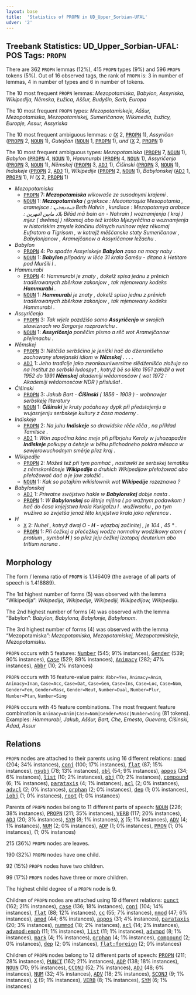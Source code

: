 ```yaml
---
layout: base
title:  'Statistics of PROPN in UD_Upper_Sorbian-UFAL'
udver: '2'
---
```


## Treebank Statistics: UD_Upper_Sorbian-UFAL: POS Tags: `PROPN`

There are 362 `PROPN` lemmas (12%), 415 `PROPN` types (9%) and 596 `PROPN` tokens (5%).
Out of 16 observed tags, the rank of `PROPN` is: 3 in number of lemmas, 4 in number of types and 6 in number of tokens.

The 10 most frequent `PROPN` lemmas: <em>Mezopotamiska, Babylon, Assyriska, Wikipedija, Němska, Łužica, Aššur, Budyšin, Serb, Europa</em>

The 10 most frequent `PROPN` types:  <em>Mezopotamiskeje, Aššur, Mezopotamiska, Mezopotamiskej, Sumeričanow, Wikimedia, Łužicy, Europje, Assur, Assyriska</em>

The 10 most frequent ambiguous lemmas: <em>c</em> (<tt><a href="hsb_ufal-pos-X.html">X</a></tt> 2, <tt><a href="hsb_ufal-pos-PROPN.html">PROPN</a></tt> 1), <em>Assyričan</em> (<tt><a href="hsb_ufal-pos-PROPN.html">PROPN</a></tt> 2, <tt><a href="hsb_ufal-pos-NOUN.html">NOUN</a></tt> 1), <em>Gutejčan</em> (<tt><a href="hsb_ufal-pos-NOUN.html">NOUN</a></tt> 1, <tt><a href="hsb_ufal-pos-PROPN.html">PROPN</a></tt> 1), <em>und</em> (<tt><a href="hsb_ufal-pos-X.html">X</a></tt> 2, <tt><a href="hsb_ufal-pos-PROPN.html">PROPN</a></tt> 1)

The 10 most frequent ambiguous types:  <em>Mezopotamiska</em> (<tt><a href="hsb_ufal-pos-PROPN.html">PROPN</a></tt> 7, <tt><a href="hsb_ufal-pos-NOUN.html">NOUN</a></tt> 1), <em>Babylon</em> (<tt><a href="hsb_ufal-pos-PROPN.html">PROPN</a></tt> 4, <tt><a href="hsb_ufal-pos-NOUN.html">NOUN</a></tt> 1), <em>Hammurabi</em> (<tt><a href="hsb_ufal-pos-PROPN.html">PROPN</a></tt> 4, <tt><a href="hsb_ufal-pos-NOUN.html">NOUN</a></tt> 1), <em>Assyričenjo</em> (<tt><a href="hsb_ufal-pos-PROPN.html">PROPN</a></tt> 3, <tt><a href="hsb_ufal-pos-NOUN.html">NOUN</a></tt> 1), <em>Němskej</em> (<tt><a href="hsb_ufal-pos-PROPN.html">PROPN</a></tt> 3, <tt><a href="hsb_ufal-pos-ADJ.html">ADJ</a></tt> 1), <em>Ćišinski</em> (<tt><a href="hsb_ufal-pos-PROPN.html">PROPN</a></tt> 3, <tt><a href="hsb_ufal-pos-NOUN.html">NOUN</a></tt> 1), <em>Indiskeje</em> (<tt><a href="hsb_ufal-pos-PROPN.html">PROPN</a></tt> 2, <tt><a href="hsb_ufal-pos-ADJ.html">ADJ</a></tt> 1), <em>Wikipedije</em> (<tt><a href="hsb_ufal-pos-PROPN.html">PROPN</a></tt> 2, <tt><a href="hsb_ufal-pos-NOUN.html">NOUN</a></tt> 1), <em>Babylonskej</em> (<tt><a href="hsb_ufal-pos-ADJ.html">ADJ</a></tt> 1, <tt><a href="hsb_ufal-pos-PROPN.html">PROPN</a></tt> 1), <em>H</em> (<tt><a href="hsb_ufal-pos-X.html">X</a></tt> 2, <tt><a href="hsb_ufal-pos-PROPN.html">PROPN</a></tt> 1)


* <em>Mezopotamiska</em>
  * <tt><a href="hsb_ufal-pos-PROPN.html">PROPN</a></tt> 7: <em><b>Mezopotamiska</b> wikowaše ze susodnymi krajemi .</em>
  * <tt><a href="hsb_ufal-pos-NOUN.html">NOUN</a></tt> 1: <em><b>Mezopotamiska</b> ( grjeksce : Μεσοποταμία Mesopotamia , aramejsce : ܒܝܬܢܗܪܝܢ Beth Nahrin , kurdisce : Mezopotamya arabsce : بلاد مابين النهرين Bilād mā bain an - Nahrain ) woznamjenja ( kraj ) mjez ( dwěmaj ) rěkomaj abo tež krótko Mjezyrěčina a woznamjenja w historiskim zmysle kónčinu dólnych runinow mjez rěkomaj Eufratom a Tigrisom , w kotrejž měšćanske staty Sumeričanow , Babylonjanow , Aramejčanow a Assyričanow ležachu .</em>
* <em>Babylon</em>
  * <tt><a href="hsb_ufal-pos-PROPN.html">PROPN</a></tt> 4: <em>Po spadźe Assyriskeje <b>Babylon</b> zaso na mocy naby .</em>
  * <tt><a href="hsb_ufal-pos-NOUN.html">NOUN</a></tt> 1: <em><b>Babylon</b> připadny w lěće 31 krala Šamšu - ditana k Hetitam pod Muršili I .</em>
* <em>Hammurabi</em>
  * <tt><a href="hsb_ufal-pos-PROPN.html">PROPN</a></tt> 4: <em>Hammurabi je znaty , dokelž spisa jednu z prěnich traděrowanych zběrkow zakonjow , tak mjenowany kodeks <b>Hammurabi</b> .</em>
  * <tt><a href="hsb_ufal-pos-NOUN.html">NOUN</a></tt> 1: <em><b>Hammurabi</b> je znaty , dokelž spisa jednu z prěnich traděrowanych zběrkow zakonjow , tak mjenowany kodeks Hammurabi .</em>
* <em>Assyričenjo</em>
  * <tt><a href="hsb_ufal-pos-PROPN.html">PROPN</a></tt> 3: <em>Tak wjele pozdźišo samo <b>Assyričenjo</b> w swojich stawiznach wo Sargonje rozprawichu .</em>
  * <tt><a href="hsb_ufal-pos-NOUN.html">NOUN</a></tt> 1: <em><b>Assyričenjo</b> poněčim pismo a rěč wot Aramejčanow přejimachu .</em>
* <em>Němskej</em>
  * <tt><a href="hsb_ufal-pos-PROPN.html">PROPN</a></tt> 3: <em>Nětčiša serbšćina je jenički hač do dźensnišeho zachowany słowjanski idiom w <b>Němskej</b> . . . .</em>
  * <tt><a href="hsb_ufal-pos-ADJ.html">ADJ</a></tt> 1: <em>Jeho tradicije jako zwonkauniwersitne slědźenišćo złožuja so na Institut za serbski ludospyt , kotryž bě so lěta 1951 załožił a wot 1952 do 1991 <b>Němskej</b> akademiji wědomosćow ( wot 1972 : Akademiji wědomosćow NDR ) přisłušał .</em>
* <em>Ćišinski</em>
  * <tt><a href="hsb_ufal-pos-PROPN.html">PROPN</a></tt> 3: <em>Jakub Bart - <b>Ćišinski</b> ( 1856 - 1909 ) - wobnowjer serbskeje literatury</em>
  * <tt><a href="hsb_ufal-pos-NOUN.html">NOUN</a></tt> 1: <em><b>Ćišinski</b> je kruty poćahowy dypk při předstajenju a wujasnjenju serbskeje kultury z časa moderny .</em>
* <em>Indiskeje</em>
  * <tt><a href="hsb_ufal-pos-PROPN.html">PROPN</a></tt> 2: <em>Na juhu <b>Indiskeje</b> so drawidske rěče rěča , na přikład Tamilsce .</em>
  * <tt><a href="hsb_ufal-pos-ADJ.html">ADJ</a></tt> 1: <em>Wón započina kónc meje při přibrjohu Keraly w juhozapadźe <b>Indiskeje</b> połkupy a ćehnje w běhu přichodneho połdra měsaca w sewjerowuchodnym směrje přez kraj .</em>
* <em>Wikipedije</em>
  * <tt><a href="hsb_ufal-pos-PROPN.html">PROPN</a></tt> 2: <em>Móžeš tež při tym pomhać , nastawki ze serbskej tematiku z němskorěčneje <b>Wikipedije</b> a druhich Wikipedijow přełožować abo přełožować dać a je jow załožić .</em>
  * <tt><a href="hsb_ufal-pos-NOUN.html">NOUN</a></tt> 1: <em>Kak so potajkim wikisłownik wot <b>Wikipedije</b> rozeznawa ?</em>
* <em>Babylonskej</em>
  * <tt><a href="hsb_ufal-pos-ADJ.html">ADJ</a></tt> 1: <em>Priwatne swójstwo hakle w <b>Babylonskej</b> dobje nasta .</em>
  * <tt><a href="hsb_ufal-pos-PROPN.html">PROPN</a></tt> 1: <em>W <b>Babylonskej</b> so lětnje mjěna ( po wažnym podawkom ) hač do časa knjejstwa krala Kurigalzu I . wužiwachu , po tym wužiwa so zwjetša jenož lěto knjejstwa krala jako referencu .</em>
* <em>H</em>
  * <tt><a href="hsb_ufal-pos-X.html">X</a></tt> 2: <em>Nuhel , kotryž dwaj O - <b>H</b> - wjazbaj začinitej , je 104 , 45 ° .</em>
  * <tt><a href="hsb_ufal-pos-PROPN.html">PROPN</a></tt> 1: <em>Při ćežkej a přećežkej wodźe normalny wodźikowy atom ( protium , symbol <b>H</b> ) so přez jeju ćežkej izotopaj deuterium abo tritium naruna .</em>

## Morphology

The form / lemma ratio of `PROPN` is 1.146409 (the average of all parts of speech is 1.418889).

The 1st highest number of forms (5) was observed with the lemma “Wikipedija”: <em>Wikipedija, Wikipedije, Wikipediji, Wikipedijow, Wikipediju</em>.

The 2nd highest number of forms (4) was observed with the lemma “Babylon”: <em>Babylon, Babylona, Babylonje, Babylonom</em>.

The 3rd highest number of forms (4) was observed with the lemma “Mezopotamiska”: <em>Mezopotamiska, Mezopotamiskej, Mezopotamiskeje, Mezopotamisku</em>.

`PROPN` occurs with 5 features: <tt><a href="hsb_ufal-feat-Number.html">Number</a></tt> (545; 91% instances), <tt><a href="hsb_ufal-feat-Gender.html">Gender</a></tt> (539; 90% instances), <tt><a href="hsb_ufal-feat-Case.html">Case</a></tt> (529; 89% instances), <tt><a href="hsb_ufal-feat-Animacy.html">Animacy</a></tt> (282; 47% instances), <tt><a href="hsb_ufal-feat-Abbr.html">Abbr</a></tt> (10; 2% instances)

`PROPN` occurs with 16 feature-value pairs: `Abbr=Yes`, `Animacy=Anim`, `Animacy=Inan`, `Case=Acc`, `Case=Dat`, `Case=Gen`, `Case=Ins`, `Case=Loc`, `Case=Nom`, `Gender=Fem`, `Gender=Masc`, `Gender=Neut`, `Number=Dual`, `Number=Plur`, `Number=Ptan`, `Number=Sing`

`PROPN` occurs with 45 feature combinations.
The most frequent feature combination is `Animacy=Anim|Case=Nom|Gender=Masc|Number=Sing` (81 tokens).
Examples: <em>Hammurabi, Jakub, Aššur, Bart, Che, Ernesto, Guevara, Ćišinski, Adad, Assur</em>


## Relations

`PROPN` nodes are attached to their parents using 16 different relations: <tt><a href="hsb_ufal-dep-nmod.html">nmod</a></tt> (204; 34% instances), <tt><a href="hsb_ufal-dep-conj.html">conj</a></tt> (100; 17% instances), <tt><a href="hsb_ufal-dep-flat.html">flat</a></tt> (87; 15% instances), <tt><a href="hsb_ufal-dep-nsubj.html">nsubj</a></tt> (78; 13% instances), <tt><a href="hsb_ufal-dep-obl.html">obl</a></tt> (54; 9% instances), <tt><a href="hsb_ufal-dep-appos.html">appos</a></tt> (34; 6% instances), <tt><a href="hsb_ufal-dep-list.html">list</a></tt> (10; 2% instances), <tt><a href="hsb_ufal-dep-obj.html">obj</a></tt> (10; 2% instances), <tt><a href="hsb_ufal-dep-compound.html">compound</a></tt> (6; 1% instances), <tt><a href="hsb_ufal-dep-parataxis.html">parataxis</a></tt> (4; 1% instances), <tt><a href="hsb_ufal-dep-acl.html">acl</a></tt> (2; 0% instances), <tt><a href="hsb_ufal-dep-advcl.html">advcl</a></tt> (2; 0% instances), <tt><a href="hsb_ufal-dep-orphan.html">orphan</a></tt> (2; 0% instances), <tt><a href="hsb_ufal-dep-dep.html">dep</a></tt> (1; 0% instances), <tt><a href="hsb_ufal-dep-iobj.html">iobj</a></tt> (1; 0% instances), <tt><a href="hsb_ufal-dep-root.html">root</a></tt> (1; 0% instances)

Parents of `PROPN` nodes belong to 11 different parts of speech: <tt><a href="hsb_ufal-pos-NOUN.html">NOUN</a></tt> (226; 38% instances), <tt><a href="hsb_ufal-pos-PROPN.html">PROPN</a></tt> (211; 35% instances), <tt><a href="hsb_ufal-pos-VERB.html">VERB</a></tt> (117; 20% instances), <tt><a href="hsb_ufal-pos-ADJ.html">ADJ</a></tt> (20; 3% instances), <tt><a href="hsb_ufal-pos-SYM.html">SYM</a></tt> (8; 1% instances), <tt><a href="hsb_ufal-pos-X.html">X</a></tt> (5; 1% instances), <tt><a href="hsb_ufal-pos-ADV.html">ADV</a></tt> (4; 1% instances), <tt><a href="hsb_ufal-pos-NUM.html">NUM</a></tt> (2; 0% instances), <tt><a href="hsb_ufal-pos-ADP.html">ADP</a></tt> (1; 0% instances), <tt><a href="hsb_ufal-pos-PRON.html">PRON</a></tt> (1; 0% instances),  (1; 0% instances)

215 (36%) `PROPN` nodes are leaves.

190 (32%) `PROPN` nodes have one child.

92 (15%) `PROPN` nodes have two children.

99 (17%) `PROPN` nodes have three or more children.

The highest child degree of a `PROPN` node is 9.

Children of `PROPN` nodes are attached using 19 different relations: <tt><a href="hsb_ufal-dep-punct.html">punct</a></tt> (162; 21% instances), <tt><a href="hsb_ufal-dep-case.html">case</a></tt> (136; 18% instances), <tt><a href="hsb_ufal-dep-conj.html">conj</a></tt> (104; 14% instances), <tt><a href="hsb_ufal-dep-flat.html">flat</a></tt> (88; 12% instances), <tt><a href="hsb_ufal-dep-cc.html">cc</a></tt> (55; 7% instances), <tt><a href="hsb_ufal-dep-nmod.html">nmod</a></tt> (47; 6% instances), <tt><a href="hsb_ufal-dep-amod.html">amod</a></tt> (44; 6% instances), <tt><a href="hsb_ufal-dep-appos.html">appos</a></tt> (31; 4% instances), <tt><a href="hsb_ufal-dep-parataxis.html">parataxis</a></tt> (20; 3% instances), <tt><a href="hsb_ufal-dep-nummod.html">nummod</a></tt> (18; 2% instances), <tt><a href="hsb_ufal-dep-acl.html">acl</a></tt> (14; 2% instances), <tt><a href="hsb_ufal-dep-advmod-emph.html">advmod:emph</a></tt> (11; 1% instances), <tt><a href="hsb_ufal-dep-list.html">list</a></tt> (11; 1% instances), <tt><a href="hsb_ufal-dep-advmod.html">advmod</a></tt> (8; 1% instances), <tt><a href="hsb_ufal-dep-mark.html">mark</a></tt> (4; 1% instances), <tt><a href="hsb_ufal-dep-orphan.html">orphan</a></tt> (4; 1% instances), <tt><a href="hsb_ufal-dep-compound.html">compound</a></tt> (2; 0% instances), <tt><a href="hsb_ufal-dep-dep.html">dep</a></tt> (2; 0% instances), <tt><a href="hsb_ufal-dep-flat-foreign.html">flat:foreign</a></tt> (2; 0% instances)

Children of `PROPN` nodes belong to 12 different parts of speech: <tt><a href="hsb_ufal-pos-PROPN.html">PROPN</a></tt> (211; 28% instances), <tt><a href="hsb_ufal-pos-PUNCT.html">PUNCT</a></tt> (162; 21% instances), <tt><a href="hsb_ufal-pos-ADP.html">ADP</a></tt> (138; 18% instances), <tt><a href="hsb_ufal-pos-NOUN.html">NOUN</a></tt> (70; 9% instances), <tt><a href="hsb_ufal-pos-CCONJ.html">CCONJ</a></tt> (52; 7% instances), <tt><a href="hsb_ufal-pos-ADJ.html">ADJ</a></tt> (48; 6% instances), <tt><a href="hsb_ufal-pos-NUM.html">NUM</a></tt> (32; 4% instances), <tt><a href="hsb_ufal-pos-ADV.html">ADV</a></tt> (18; 2% instances), <tt><a href="hsb_ufal-pos-SCONJ.html">SCONJ</a></tt> (9; 1% instances), <tt><a href="hsb_ufal-pos-X.html">X</a></tt> (9; 1% instances), <tt><a href="hsb_ufal-pos-VERB.html">VERB</a></tt> (8; 1% instances), <tt><a href="hsb_ufal-pos-SYM.html">SYM</a></tt> (6; 1% instances)

